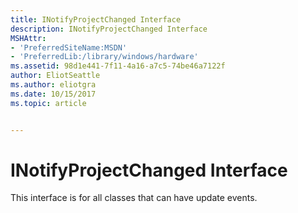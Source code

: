 ```yaml
---
title: INotifyProjectChanged Interface
description: INotifyProjectChanged Interface
MSHAttr:
- 'PreferredSiteName:MSDN'
- 'PreferredLib:/library/windows/hardware'
ms.assetid: 98d1e441-7f11-4a16-a7c5-74be46a7122f
author: EliotSeattle
ms.author: eliotgra
ms.date: 10/15/2017
ms.topic: article


---
```


# INotifyProjectChanged Interface


This interface is for all classes that can have update events.

 

 






